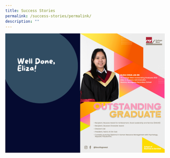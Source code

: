 ```yaml
---
title: Success Stories
permalink: /success-stories/permalink/
description: ""
---
```

![](/images/Success%20Stories%20(Alumni)/Eliza%20Chua.png)

